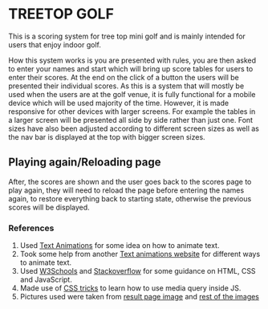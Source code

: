 # TREETOP GOLF

This is a scoring system for tree top mini golf and is mainly intended for users that enjoy indoor golf.

How this system works is you are presented with rules, you are then asked to enter your names and start which will bring up score tables for users to enter their scores. At the end on the click of a button the users will be presented their individual scores. As this is a system that will mostly be used when the users are at the golf venue, it is fully functional for a mobile device which will be used majority of the time. However, it is made responsive for other devices with larger screens. For example the tables in a larger screen will be presented all side by side rather than just one. Font sizes have also been adjusted according to different screen sizes as well as the nav bar is displayed at the top with bigger screen sizes.

## Playing again/Reloading page
 After, the scores are shown and the user goes back to the scores page to play again, they will need to reload the page before entering the names again, to restore everything back to starting state, otherwise the previous scores will be displayed.

### References
1. Used [Text Animations](https://www.sliderrevolution.com/resources/css-text-animation/) for some idea on how to animate text.
2. Took some help from another [Text animations website](https://alvarotrigo.com/blog/css-text-animations/) for different ways to animate text.
3. Used [W3Schools](https://www.w3schools.com/) and [Stackoverflow](https://stackoverflow.com/) for some guidance on HTML, CSS and JavaScript.
4. Made use of [CSS tricks](https://css-tricks.com/working-with-javascript-media-queries/#:~:text=But%20did%20you%20know%20that,creating%20responsive%20plugins%2C%20like%20sliders.) to learn how to use media query inside JS.
5. Pictures used were taken from [result page image](https://www.google.com/url?sa=i&url=https%3A%2F%2Fwww.istockphoto.com%2Fphotos%2Fcrazy-golf&psig=AOvVaw0GmYEnlkgtQgcb_5UJd3GX&ust=1649430111609000&source=images&cd=vfe&ved=0CAoQjRxqFwoTCMjSwpGcgvcCFQAAAAAdAAAAABAS) and [rest of the images](https://adventuregolf.com/leicester)
